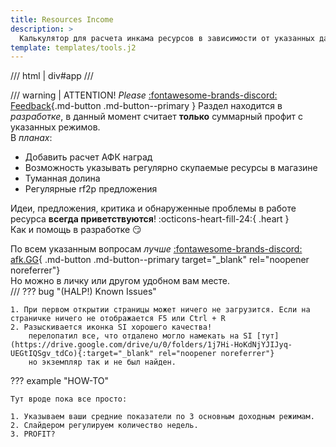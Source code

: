 ```yaml
---
title: Resources Income
description: >
  Калькулятор для расчета инкама ресурсов в зависимости от указанных данных.
template: templates/tools.j2
---
```


/// html | div#app
///

/// warning | ATTENTION! _Please_ [:fontawesome-brands-discord: Feedback](https://discord.gg/xjJavhAvv6){.md-button .md-button--primary }
Раздел находится в _разработке_, в данный момент считает **только** суммарный профит с указанных режимов.  
В _планах_:

- Добавить расчет АФК наград
- Возможность указывать регулярно скупаемые ресурсы в магазине
- Туманная долина
- Регулярные rf2p предложения

Идеи, предложения, критика и обнаруженные проблемы в работе ресурса **всегда приветствуются**!
:octicons-heart-fill-24:{ .heart }  
Как и помощь в разработке 😏

По всем указанным вопросам _лучше_ [:fontawesome-brands-discord: afk.GG](https://discord.gg/xjJavhAvv6){ .md-button .md-button--primary target="_blank" rel="noopener noreferrer"}  
Но можно в личку или другом удобном вам месте.  
///
??? bug "(HALP!) Known Issues"

    1. При первом открытии страницы может ничего не загрузится. Если на страничке ничего не отображается F5 или Ctrl + R
    2. Разыскивается иконка SI хорошего качества!  
        перелопатил все, что отдалено могло намекать на SI [тут](https://drive.google.com/drive/u/0/folders/1j7Hi-HoKdNjYJIJyq-UEGtIQSgv_tdCo){:target="_blank" rel="noopener noreferrer"}  
        но экземпляр так и не был найден.  

??? example "HOW-TO"

    Тут вроде пока все просто:

    1. Указываем ваши средние показатели по 3 основным доходным режимам.
    2. Слайдером регулируем количество недель.
    3. PROFIT?
